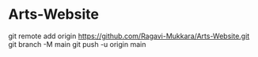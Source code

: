 # Arts-Website

git remote add origin https://github.com/Ragavi-Mukkara/Arts-Website.git
git branch -M main
git push -u origin main
